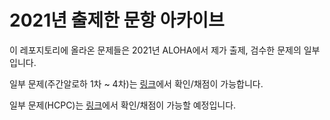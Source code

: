 # 2021년 출제한 문항 아카이브

이 레포지토리에 올라온 문제들은 2021년 ALOHA에서 제가 출제, 검수한 문제의 일부입니다.

일부 문제(주간알로하 1차 ~ 4차)는 [링크](http://aloha.contest.codeforces.com/)에서 확인/채점이 가능합니다.

일부 문제(HCPC)는 [링크](https://www.acmicpc.net/)에서 확인/채점이 가능할 예정입니다.